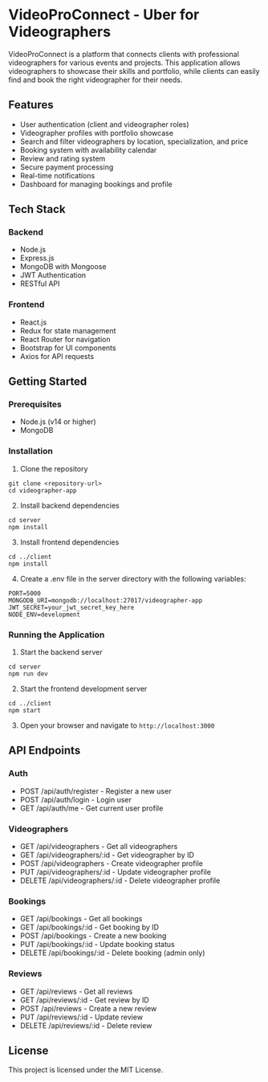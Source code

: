 # VideoProConnect - Uber for Videographers

VideoProConnect is a platform that connects clients with professional videographers for various events and projects. This application allows videographers to showcase their skills and portfolio, while clients can easily find and book the right videographer for their needs.

## Features

- User authentication (client and videographer roles)
- Videographer profiles with portfolio showcase
- Search and filter videographers by location, specialization, and price
- Booking system with availability calendar
- Review and rating system
- Secure payment processing
- Real-time notifications
- Dashboard for managing bookings and profile

## Tech Stack

### Backend
- Node.js
- Express.js
- MongoDB with Mongoose
- JWT Authentication
- RESTful API

### Frontend
- React.js
- Redux for state management
- React Router for navigation
- Bootstrap for UI components
- Axios for API requests

## Getting Started

### Prerequisites
- Node.js (v14 or higher)
- MongoDB

### Installation

1. Clone the repository
```
git clone <repository-url>
cd videographer-app
```

2. Install backend dependencies
```
cd server
npm install
```

3. Install frontend dependencies
```
cd ../client
npm install
```

4. Create a .env file in the server directory with the following variables:
```
PORT=5000
MONGODB_URI=mongodb://localhost:27017/videographer-app
JWT_SECRET=your_jwt_secret_key_here
NODE_ENV=development
```

### Running the Application

1. Start the backend server
```
cd server
npm run dev
```

2. Start the frontend development server
```
cd ../client
npm start
```

3. Open your browser and navigate to `http://localhost:3000`

## API Endpoints

### Auth
- POST /api/auth/register - Register a new user
- POST /api/auth/login - Login user
- GET /api/auth/me - Get current user profile

### Videographers
- GET /api/videographers - Get all videographers
- GET /api/videographers/:id - Get videographer by ID
- POST /api/videographers - Create videographer profile
- PUT /api/videographers/:id - Update videographer profile
- DELETE /api/videographers/:id - Delete videographer profile

### Bookings
- GET /api/bookings - Get all bookings
- GET /api/bookings/:id - Get booking by ID
- POST /api/bookings - Create a new booking
- PUT /api/bookings/:id - Update booking status
- DELETE /api/bookings/:id - Delete booking (admin only)

### Reviews
- GET /api/reviews - Get all reviews
- GET /api/reviews/:id - Get review by ID
- POST /api/reviews - Create a new review
- PUT /api/reviews/:id - Update review
- DELETE /api/reviews/:id - Delete review

## License

This project is licensed under the MIT License.
